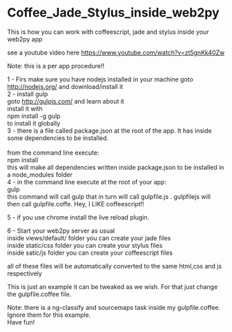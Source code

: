 Coffee_Jade_Stylus_inside_web2py
================================

This is how you can work with coffeescript, jade and stylus inside your web2py app

see a youtube video here
https://www.youtube.com/watch?v=zt5gnKk40Zw

Note: this is a per app procedure!!

1 - Firs make sure you have nodejs installed in your machine
    goto http://nodejs.org/ and download/install it<br>
2 - install gulp<br>
    goto http://gulpjs.com/ and learn about it<br>
    install it with<br>
    npm install -g gulp <br>
    to install it globally<br>
3 - there is a file called package.json at the root of the app. It has inside some dependencies to be installed.<br>    
  from the command line execute:<br>
  npm install<br>
  this will make all dependencies written inside package.json to be installed in a node_modules folder<br>
4 - in the command line execute at the root of your app:<br>
  gulp<br>
  this command will call gulp that in turn will call gulpfile.js . gulpfilejs will then call gulpfile.coffe. Hey, I LIKE coffeescript!!<br>

5 - if you use chrome install the live reload plugin.

6 - Start your web2py server as usual<br>
  inside views/default/ folder you can create your jade files<br>
  inside static/css folder you can create your stylus files<br>
  inside satic/js folder you can create your coffeescript files<br>
  
  all of these files will be automatically converted to the same html,css and js respectively<br>
  
  This is just an example it can be tweaked as we wish. For that just change the gulpfile.coffee file.<br>
  
  Note: there is a ng-classify and sourcemaps task inside my gulpfile.coffee. <br>
  Ignore them for this example. <br>
  Have fun!
